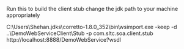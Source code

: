 Run this to build the client stub
change the jdk path to your machine appropriately

C:\Users\Shehan\.jdks\corretto-1.8.0_352\bin\wsimport.exe -keep -d ..\DemoWebServiceClient\Stub -p com.sltc.soa.client.stub http://localhost:8888/DemoWebService?wsdl